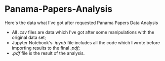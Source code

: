 # Panama-Papers-Analysis
Here's the data what I've got after requested Panama Papers Data Analysis

- All _.csv_ files are data which I've got after some manipulations with the original data set;
- Jupyter Notebook's _.ipynb_ file includes all the code which I wrote before importing results to the final _.pdf_;
- _.pdf_ file is the result of the analysis.